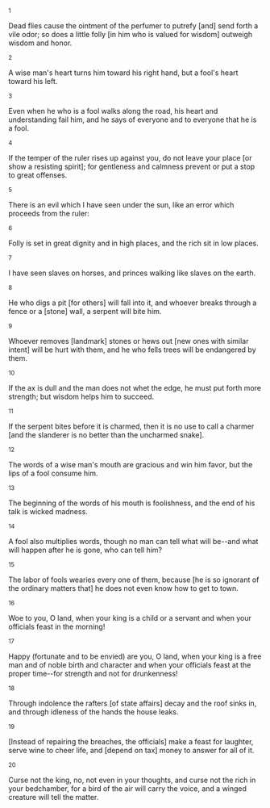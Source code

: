 <sup>1</sup> 

Dead flies cause the ointment of the perfumer to putrefy [and] send forth a vile odor; so does a little folly [in him who is valued for wisdom] outweigh wisdom and honor. 

<sup>2</sup> 

A wise man's heart turns him toward his right hand, but a fool's heart toward his left. 

<sup>3</sup> 

Even when he who is a fool walks along the road, his heart and understanding fail him, and he says of everyone and to everyone that he is a fool. 

<sup>4</sup> 

If the temper of the ruler rises up against you, do not leave your place [or show a resisting spirit]; for gentleness and calmness prevent or put a stop to great offenses. 

<sup>5</sup> 

There is an evil which I have seen under the sun, like an error which proceeds from the ruler: 

<sup>6</sup> 

Folly is set in great dignity and in high places, and the rich sit in low places. 

<sup>7</sup> 

I have seen slaves on horses, and princes walking like slaves on the earth. 

<sup>8</sup> 

He who digs a pit [for others] will fall into it, and whoever breaks through a fence or a [stone] wall, a serpent will bite him. 

<sup>9</sup> 

Whoever removes [landmark] stones or hews out [new ones with similar intent] will be hurt with them, and he who fells trees will be endangered by them. 

<sup>10</sup> 

If the ax is dull and the man does not whet the edge, he must put forth more strength; but wisdom helps him to succeed. 

<sup>11</sup> 

If the serpent bites before it is charmed, then it is no use to call a charmer [and the slanderer is no better than the uncharmed snake]. 

<sup>12</sup> 

The words of a wise man's mouth are gracious and win him favor, but the lips of a fool consume him. 

<sup>13</sup> 

The beginning of the words of his mouth is foolishness, and the end of his talk is wicked madness. 

<sup>14</sup> 

A fool also multiplies words, though no man can tell what will be--and what will happen after he is gone, who can tell him? 

<sup>15</sup> 

The labor of fools wearies every one of them, because [he is so ignorant of the ordinary matters that] he does not even know how to get to town. 

<sup>16</sup> 

Woe to you, O land, when your king is a child or a servant and when your officials feast in the morning! 

<sup>17</sup> 

Happy (fortunate and to be envied) are you, O land, when your king is a free man and of noble birth and character and when your officials feast at the proper time--for strength and not for drunkenness! 

<sup>18</sup> 

Through indolence the rafters [of state affairs] decay and the roof sinks in, and through idleness of the hands the house leaks. 

<sup>19</sup> 

[Instead of repairing the breaches, the officials] make a feast for laughter, serve wine to cheer life, and [depend on tax] money to answer for all of it. 

<sup>20</sup> 

Curse not the king, no, not even in your thoughts, and curse not the rich in your bedchamber, for a bird of the air will carry the voice, and a winged creature will tell the matter.
